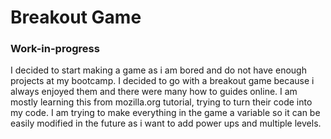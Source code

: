 # Breakout Game
### Work-in-progress
I decided to start making a game as i am bored and do not have enough projects at my bootcamp. I decided to go with a breakout game because i always enjoyed them and there were many how to guides online. I am mostly learning this from mozilla.org tutorial, trying to turn their code into my code. I am trying to make everything in the game a variable so it can be easily modified in the future as i want to add power ups and multiple levels.